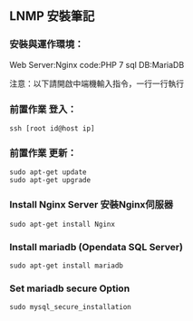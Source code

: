 ## LNMP 安裝筆記

### 安裝與運作環境：
Web Server:Nginx
code:PHP 7
sql DB:MariaDB

注意：以下請開啟中端機輸入指令，一行一行執行

### 前置作業 登入：
	ssh [root id@host ip]

### 前置作業 更新：
	sudo apt-get update
	sudo apt-get upgrade

### Install Nginx Server 安裝Nginx伺服器
	sudo apt-get install Nginx

### Install mariadb (Opendata SQL Server)
	sudo apt-get install mariadb

### Set mariadb secure Option
	sudo mysql_secure_installation

